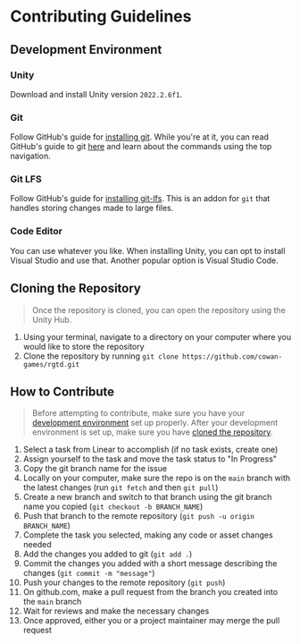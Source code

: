 # Contributing Guidelines

## Development Environment

### Unity

Download and install Unity version `2022.2.6f1`.

### Git

Follow GitHub's guide for [installing git](https://github.com/git-guides/install-git). While you're at it, you can read GitHub's guide to git [here](https://github.com/git-guides) and learn about the commands using the top navigation.

### Git LFS

Follow GitHub's guide for [installing git-lfs](https://docs.github.com/en/repositories/working-with-files/managing-large-files/installing-git-large-file-storage?platform=windows). This is an addon for `git` that handles storing changes made to large files.

### Code Editor

You can use whatever you like. When installing Unity, you can opt to install Visual Studio and use that. Another popular option is Visual Studio Code.

## Cloning the Repository

> Once the repository is cloned, you can open the repository using the Unity Hub.

1. Using your terminal, navigate to a directory on your computer where you would like to store the repository
2. Clone the repository by running `git clone https://github.com/cowan-games/rgtd.git`

## How to Contribute

> Before attempting to contribute, make sure you have your [development environment](#development-environment) set up properly. After your development environment is set up, make sure you have [cloned the repository](#cloning-the-repository).

1. Select a task from Linear to accomplish (if no task exists, create one)
2. Assign yourself to the task and move the task status to "In Progress"
3. Copy the git branch name for the issue
4. Locally on your computer, make sure the repo is on the `main` branch with the latest changes (run `git fetch` and then `git pull`)
5. Create a new branch and switch to that branch using the git branch name you copied (`git checkout -b BRANCH_NAME`)
6. Push that branch to the remote repository (`git push -u origin BRANCH_NAME`)
7. Complete the task you selected, making any code or asset changes needed
8. Add the changes you added to git (`git add .`)
9. Commit the changes you added with a short message describing the changes (`git commit -m "message"`)
10. Push your changes to the remote repository (`git push`)
11. On github.com, make a pull request from the branch you created into the `main` branch
12. Wait for reviews and make the necessary changes
13. Once approved, either you or a project maintainer may merge the pull request
